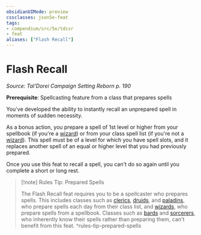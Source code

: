 ```yaml
---
obsidianUIMode: preview
cssclasses: json5e-feat
tags:
- compendium/src/5e/tdcsr
- feat
aliases: ["Flash Recall"]
---
```

# Flash Recall
*Source: Tal'Dorei Campaign Setting Reborn p. 190*  

**Prerequisite**: Spellcasting feature from a class that prepares spells

You've developed the ability to instantly recall an unprepared spell in moments of sudden necessity.

As a bonus action, you prepare a spell of 1st level or higher from your spellbook (if you're a [wizard](Mechanics/classes/wizard.md)) or from your class spell list (if you're not a [wizard](Mechanics/classes/wizard.md)). This spell must be of a level for which you have spell slots, and it replaces another spell of an equal or higher level that you had previously prepared.

Once you use this feat to recall a spell, you can't do so again until you complete a short or long rest.

> [!note] Rules Tip: Prepared Spells
> 
> The Flash Recall feat requires you to be a spellcaster who prepares spells. This includes classes such as [clerics](Mechanics/classes/cleric.md), [druids](Mechanics/classes/druid.md), and [paladins](Mechanics/classes/paladin.md), who prepare spells each day from their class list, and [wizards](Mechanics/classes/wizard.md), who prepare spells from a spellbook. Classes such as [bards](Mechanics/classes/bard.md) and [sorcerers](Mechanics/classes/sorcerer.md), who inherently know their spells rather than preparing them, can't benefit from this feat.
^rules-tip-prepared-spells